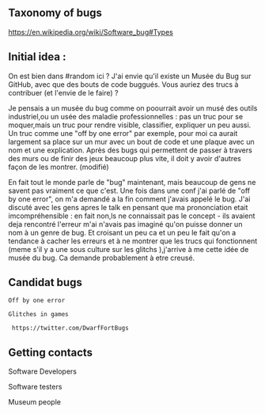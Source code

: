 ## Taxonomy of bugs
https://en.wikipedia.org/wiki/Software_bug#Types

## Initial idea :
 On est bien dans #random ici ? J'ai envie qu'il existe un Musée du Bug sur GitHub, avec que des bouts de code buggués. Vous auriez des trucs à contribuer (et l'envie de le faire) ?

 Je pensais a un musée du bug comme on poourrait avoir un musé des outils industriel,ou un usée des maladie professionnelles : pas un truc pour se moquer,mais un truc pour rendre visible, classifier, expliquer un peu aussi. Un truc comme une "off by one error" par exemple, pour moi ca aurait largement sa place sur un mur avec un bout de code et une plaque avec un nom et une explication. Après des bugs qui permettent de passer à travers des murs ou de finir des jeux beaucoup plus vite, il doit y avoir d'autres façon de les montrer. (modifié) 
 
 En fait tout le monde parle de "bug" maintenant, mais beaucoup de gens ne savent pas vraiment ce que c'est. Une fois dans une conf j'ai parlé de "off by one error", on m'a demandé a la fin comment j'avais appelé le bug. J'ai discuté avec les gens apres le talk en pensant que ma prononciation etait imcompréhensible : en fait non,ls ne connaissait pas le concept - ils avaient deja rencontré l'erreur m'ai n'avais pas imaginé qu'on puisse donner un nom à un genre de bug. Et croisant un peu ca et un peu le fait qu'on a tendance à cacher les erreurs et à ne montrer que les trucs qui fonctionnent (meme s'il y a une sous culture sur les glitchs ),j'arrive à me cette idée de musée du bug. Ca demande probablement à etre creusé.

## Candidat bugs

    Off by one error
    
    Glitches in games
    
     https://twitter.com/DwarfFortBugs 
     
 ## Getting contacts
 
  Software Developers
 
 Software testers
 
 Museum people
